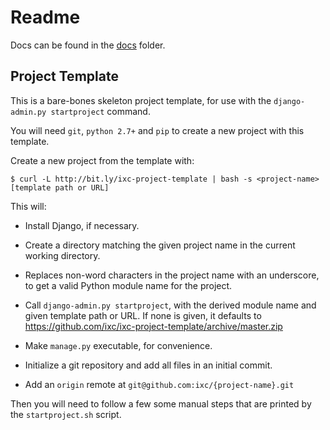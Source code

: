 # Readme

Docs can be found in the [docs](docs/index.md) folder.

## Project Template

This is a bare-bones skeleton project template, for use with the
`django-admin.py startproject` command.

You will need `git`, `python 2.7+` and `pip` to create a new project with this
template.

Create a new project from the template with:

    $ curl -L http://bit.ly/ixc-project-template | bash -s <project-name> [template path or URL]

This will:

  * Install Django, if necessary.

  * Create a directory matching the given project name in the current working
    directory.

  * Replaces non-word characters in the project name with an underscore, to get
    a valid Python module name for the project.

  * Call `django-admin.py startproject`, with the derived module name and given
    template path or URL. If none is given, it defaults to
    https://github.com/ixc/ixc-project-template/archive/master.zip

  * Make `manage.py` executable, for convenience.

  * Initialize a git repository and add all files in an initial commit.

  * Add an `origin` remote at `git@github.com:ixc/{project-name}.git`

Then you will need to follow a few some manual steps that are printed by the
`startproject.sh` script.
